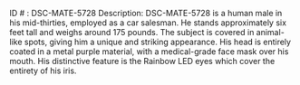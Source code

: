 ID # : DSC-MATE-5728
Description: DSC-MATE-5728 is a human male in his mid-thirties, employed as a car salesman. He stands approximately six feet tall and weighs around 175 pounds. The subject is covered in animal-like spots, giving him a unique and striking appearance. His head is entirely coated in a metal purple material, with a medical-grade face mask over his mouth. His distinctive feature is the Rainbow LED eyes which cover the entirety of his iris.